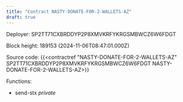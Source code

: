 ```yaml
---
title: "Contract NASTY-DONATE-FOR-2-WALLETS-AZ"
draft: true
---
```

Deployer: SP2TT71CXBRDDYP2P8XMVKRFYKRGSMBWCZ6W6FDGT


 



Block height: 189153 (2024-11-06T08:47:01.000Z)

Source code: {{<contractref "NASTY-DONATE-FOR-2-WALLETS-AZ" SP2TT71CXBRDDYP2P8XMVKRFYKRGSMBWCZ6W6FDGT NASTY-DONATE-FOR-2-WALLETS-AZ>}}

Functions:

* send-stx _private_
